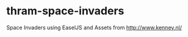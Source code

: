 thram-space-invaders
====================

Space Invaders using EaselJS and Assets from http://www.kenney.nl/
